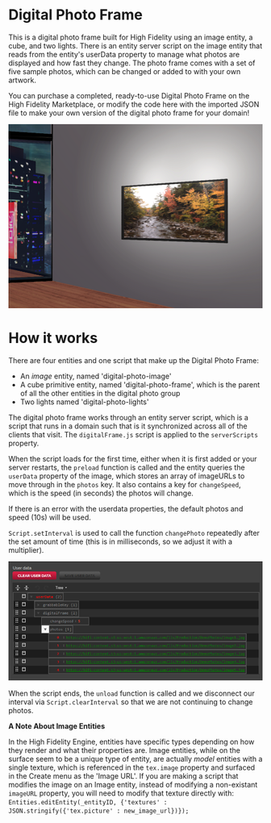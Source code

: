 # Digital Photo Frame
This is a digital photo frame built for High Fidelity using an image entity, a cube, and two lights. There is an entity server script on the image entity that reads from the entity's userData property to manage what photos are displayed and how fast they change. The photo frame comes with a set of five sample photos, which can be changed or added to with your own artwork. 

You can purchase a completed, ready-to-use Digital Photo Frame on the High Fidelity Marketplace, or modify the code here with the imported JSON file to make your own version of the digital photo frame for your domain!

![A digial photo on a virtual reality wall](images/keyImage.png) 

# How it works
There are four entities and one script that make up the Digital Photo Frame: 
* An _image_ entity, named 'digital-photo-image'
* A cube primitive entity, named 'digital-photo-frame', which is the parent of all the other entities in the digital photo group
* Two lights named 'digital-photo-lights' 

The digital photo frame works through an entity server script, which is a script that runs in a domain such that is it synchronized across all of the clients that visit. The `digitalFrame.js` script is applied to the `serverScripts` property. 

When the script loads for the first time, either when it is first added or your server restarts, the `preload` function is called and the entity queries the `userData` property of the image, which stores an array of imageURLs to move through in the `photos` key. It also contains a key for `changeSpeed`, which is the speed (in seconds) the photos will change. 

If there is an error with the userdata properties, the default photos and speed (10s) will be used. 

`Script.setInterval` is used to call the function `changePhoto` repeatedly after the set amount of time (this is in milliseconds, so we adjust it with a multiplier).

![Userdata properties for the digital photo frame](images/userdata.png)

When the script ends, the `unload` function is called and we disconnect our interval via `Script.clearInterval` so that we are not continuing to change photos. 

**A Note About Image Entities**

In the High Fidelity Engine, entities have specific types depending on how they render and what their properties are. Image entities, while on the surface seem to be a unique type of entity, are actually _model_ entities with a single texture, which is referenced in the `tex.image` property and surfaced in the Create menu as the 'Image URL'. If you are making a script that modifies the image on an Image entity, instead of modifying a non-existant `imageURL` property, you will need to modify that texture directly with: `Entities.editEntity(_entityID, {'textures' : JSON.stringify({'tex.picture' : new_image_url})});`

 